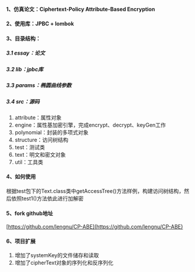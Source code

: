 #### 1、仿真论文：Ciphertext-Policy Attribute-Based Encryption
#### 2、使用库：JPBC + lombok
#### 3、目录结构：
##### 3.1 essay：论文
##### 3.2 lib：jpbc库
##### 3.3 params：椭圆曲线参数
##### 3.4 src：源码
1. attribute：属性对象
2. engine：属性基加密引擎，完成encrypt、decrypt、keyGen工作
3. polynomial：封装的多项式对象
4. structure：访问树结构
5. test：测试类
6. text：明文和密文对象
7. util：工具类
#### 4、如何使用
根据test包下的Text.class类中getAccessTree()方法样例，构建访问树结构，然后依照test1()方法依此进行加解密
#### 5、fork github地址
[https://github.com/lengnu/CP-ABE](https://github.com/lengnu/CP-ABE)
#### 6、项目扩展
1. 增加了systemKey的文件储存和读取
2. 增加了cipherText对象的序列化和反序列化
